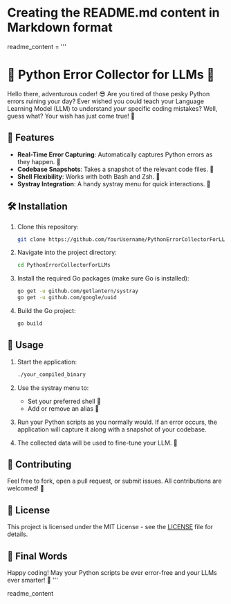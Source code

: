 # Creating the README.md content in Markdown format

readme_content = '''
# 🚀 Python Error Collector for LLMs 🚀

Hello there, adventurous coder! 😎 Are you tired of those pesky Python errors ruining your day? 
Ever wished you could teach your Language Learning Model (LLM) to understand _your_ specific coding mistakes? 
Well, guess what? Your wish has just come true! 🌈

## 🌟 Features

- **Real-Time Error Capturing**: Automatically captures Python errors as they happen. 🐞
- **Codebase Snapshots**: Takes a snapshot of the relevant code files. 📸
- **Shell Flexibility**: Works with both Bash and Zsh. 🐚
- **Systray Integration**: A handy systray menu for quick interactions. 🍱
  
## 🛠 Installation

1. Clone this repository:
    ```bash
    git clone https://github.com/YourUsername/PythonErrorCollectorForLLMs.git
    ```
2. Navigate into the project directory:
    ```bash
    cd PythonErrorCollectorForLLMs
    ```
3. Install the required Go packages (make sure Go is installed):
    ```bash
    go get -u github.com/getlantern/systray
    go get -u github.com/google/uuid
    ```
4. Build the Go project:
    ```bash
    go build
    ```
    
## 🚀 Usage

1. Start the application:
    ```bash
    ./your_compiled_binary
    ```
2. Use the systray menu to:
    - Set your preferred shell 🐚
    - Add or remove an alias 📛

3. Run your Python scripts as you normally would. If an error occurs, the application will capture it along with a snapshot of your codebase.

4. The collected data will be used to fine-tune your LLM. 🎯

## 🤝 Contributing

Feel free to fork, open a pull request, or submit issues. All contributions are welcomed! 🤗

## 📜 License

This project is licensed under the MIT License - see the [LICENSE](LICENSE) file for details.

## 🎉 Final Words

Happy coding! May your Python scripts be ever error-free and your LLMs ever smarter! 🥳
'''

readme_content
